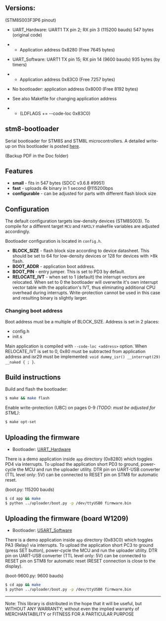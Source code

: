 ## Versions:
(STM8S003F3P6 pinout)
- UART_Hardware: UART1 TX pin 2; RX pin 3 (115200 bauds) 547 bytes (original code)
- - Application address 0x8280 (Free 7645 bytes)

- UART_Software: UART1 TX pin 15; RX pin 14 (9600 bauds) 935 bytes (by timers)
- - Application address 0x83C0 (Free 7257 bytes)

- No bootloader: application address 0x8000 (Free 8192 bytes)

- See also Makefile for changing application address
- - (LDFLAGS += --code-loc 0x83C0)

## stm8-bootloader
Serial bootloader for STM8S and STM8L microcontrollers. A detailed write-up on this bootloader is posted [here](https://lujji.github.io/blog/serial-bootloader-for-stm8).

(Backup PDF in the Doc folder)

## Features

* **small** - fits in 547 bytes (SDCC v3.6.8 #9951)
* **fast** - uploads 4k binary in 1 second @115200bps
* **configurable** - can be adjusted for parts with different flash block size

## Configuration

The default configuration targets low-density devices (STM8S003). To compile for a different target `MCU` and `FAMILY` makefile variables are adjusted accordingly.

Bootloader configuration is located in `config.h`.
* **BLOCK_SIZE** - flash block size according to device datasheet. This should be set to 64 for low-density devices or 128 for devices with >8k flash.
* **BOOT_ADDR** - application boot address.
* **BOOT_PIN** - entry jumper. This is set to PD3 by default.
* **RELOCATE_IVT** - when set to 1 (default) the interrupt vectors are relocated. When set to 0 the bootloader will overwrite it's own interrupt vector table with the application's IVT, thus eliminating additional CPU overhead during interrupts. Write-protection cannot be used in this case and resulting binary is slightly larger.

### Changing boot address
Boot address must be a multiple of BLOCK_SIZE. Address is set in 2 places:
 * config.h
 * init.s

Main application is compiled with `--code-loc <address>` option. When RELOCATE_IVT is set to 0, 0x80 must be subtracted from application address and isr29 must be implemented: `void dummy_isr() __interrupt(29) __naked { ; }`.

## Build instructions
Build and flash the bootloader:

``` bash
$ make && make flash
```

Enable write-protection (UBC) on pages 0-9 _(TODO: must be adjusted for STML)_:

``` bash
$ make opt-set
```

## Uploading the firmware

- Bootloader: [UART_Hardware](https://github.com/rtek1000/stm8-bootloader/tree/master/UART_Hardware)

There is a demo application inside `app` directory (0x8280) which toggles PD4 via interrupts. To upload the application short PD3 to ground, power-cycle the MCU and run the uploader utility. DTR pin on UART-USB converter (TTL level only: 5V) can be connected to RESET pin on STM8 for automatic reset.

(boot.py: 115200 bauds)

``` bash
$ cd app && make
$ python ../uploader/boot.py -p /dev/ttyUSB0 firmware.bin
```
## Uploading the firmware (board W1209)

- Bootloader: [USART_Software](https://github.com/rtek1000/stm8-bootloader/tree/master/USART_Software)

There is a demo application inside `app` directory (0x83C0) which toggles PA3 (Relay) via interrupts. To upload the application short PC3 to ground (press SET button), power-cycle the MCU and run the uploader utility. DTR pin on UART-USB converter (TTL level only: 5V) can be connected to RESET pin on STM8 for automatic reset (RESET connection is close to the display).

(boot-9600.py: 9600 bauds)

``` bash
$ cd app && make
$ python ../uploader/boot.py -p /dev/ttyUSB0 firmware.bin
```

-------------

Note: This library is distributed in the hope that it will be useful, but WITHOUT ANY WARRANTY; without even the implied warranty of MERCHANTABILITY or FITNESS FOR A PARTICULAR PURPOSE
